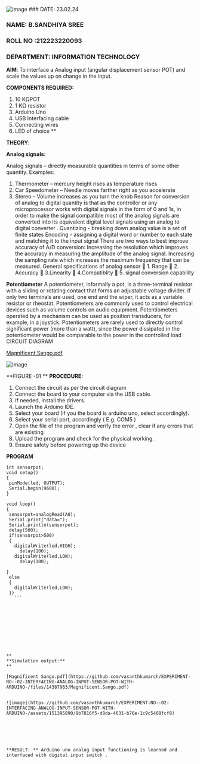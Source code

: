 ![image](https://github.com/vasanthkumarch/EXPERIMENT-NO--02-INTERFACING-ANALOG-INPUT-SENSOR-POT-WITH-ARDUINO-/assets/151395890/ff12a1de-b7a1-491e-9796-a593c8dee26b) ###  DATE: 23.02.24

###  NAME: B.SANDHIYA SREE
###  ROLL NO :212223220093
###  DEPARTMENT: INFORMATION TECHNOLOGY

**AIM**:  To interface a Analog  input (angular displacement sensor POT) and scale the values up on change in the input.


**COMPONENTS REQUIRED:**
1.	10 KΩPOT
2.	1 KΩ resistor 
3.	Arduino Uno 
4.	USB Interfacing cable 
5.	Connecting wires 
6.	LED of choice 
**


**THEORY**: 

**Analog signals:**

Analog signals – directly measurable quantities in terms of some other quantity.
Examples:
1. Thermometer – mercury height rises as temperature rises
2. Car Speedometer – Needle moves farther right as you accelerate
3. Stereo – Volume increases as you turn the knob
Reason for conversion of analog to digital quantity is that as the controller or any microprocessor works with digital signals in the form of 0 and 1s, in order to make the signal compatible  most of the analog signals are converted into its equivalent digital level signals using an analog to digital converter .
Quantizing - breaking down analog value is a set of finite states
Encoding - assigning a digital word or number to each state and matching it to the input signal
 There are two ways to best improve accuracy of A/D conversion:
Increasing the resolution which improves the accuracy in measuring the amplitude of the analog signal.
Increasing the sampling rate which increases the maximum frequency that can be measured.
General specifications of analog sensor
	1. Range
	2. Accuracy
	3.Linearity
	4.Compatiblity
	5. signal conversion capability

**Potentiometer**
A potentiometer, informally a pot, is a three-terminal resistor with a sliding or rotating contact that forms an adjustable voltage divider. If only two terminals are used, one end and the wiper, it acts as a variable resistor or rheostat.
Potentiometers are commonly used to control electrical devices such as volume controls on audio equipment. Potentiometers operated by a mechanism can be used as position transducers, for example, in a joystick. Potentiometers are rarely used to directly control significant power (more than a watt), since the power dissipated in the potentiometer would be comparable to the power in the controlled load
CIRCUIT DIAGRAM

[Magnificent Sango.pdf](https://github.com/vasanthkumarch/EXPERIMENT-NO--02-INTERFACING-ANALOG-INPUT-SENSOR-POT-WITH-ARDUINO-/files/14387988/Magnificent.Sango.pdf)


![image](https://user-images.githubusercontent.com/36288975/163530788-eec3cdc3-95e8-4d2d-8349-6d0ea4c9439c.png)

**FIGURE -01
**
**PROCEDURE:**

1.	Connect the circuit as per the circuit diagram 
2.	Connect the board to your computer via the USB cable.
3.	If needed, install the drivers.
4.	Launch the Arduino IDE.
5.	Select your board (If you the board is arduino uno, select accordingly).
6.	Select your serial port, accordingly ( E.g. COM5 )
7.	Open the file of the program  and verify the error , clear if any errors that are existing 
8.	Upload the program and check for the physical working. 
9.	Ensure safety before powering up the device 



**PROGRAM** 
 ```int led=4;
int sensorpot;
void setup()
{
  pinMode(led, OUTPUT);
  Serial.begin(9600);
}

void loop()
{ 
  sensorpot=analogRead(A0);
  Serial.print("data=");
  Serial.println(sensorpot);
  delay(500);
  if(sensorpot>500)
  {
    digitalWrite(led,HIGH);
      delay(100);
    digitalWrite(led,LOW);
      delay(100);

}
  else
  {
    digitalWrite(led,LOW);
  }}
    ```










**
**Simulation output:** 
**

[Magnificent Sango.pdf](https://github.com/vasanthkumarch/EXPERIMENT-NO--02-INTERFACING-ANALOG-INPUT-SENSOR-POT-WITH-ARDUINO-/files/14387963/Magnificent.Sango.pdf)


![image](https://github.com/vasanthkumarch/EXPERIMENT-NO--02-INTERFACING-ANALOG-INPUT-SENSOR-POT-WITH-ARDUINO-/assets/151395890/9b7816f5-d8da-4631-b76e-1c9c5408fcf8)






**RESULT: ** Arduino uno analog input functioning is learned and interfaced with digital input switch .
